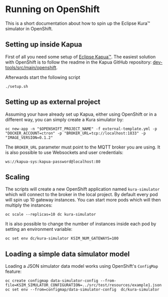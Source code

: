 # Running on OpenShift

This is a short documentation about how to spin up the Eclipse Kura™ simulator in OpenShift.


## Setting up inside Kapua

First of all you need some setup of [Eclipse Kapua™](https://eclipse.org/kapua "Eclipse Kapua™").
The easiest solution with OpenShift is to follow the readme in the Kapua GitHub repository: [dev-tools/src/main/openshift](https://github.com/eclipse/kapua/tree/develop/dev-tools/src/main/openshift "Setting up Kapua on OpenShift").

Afterwards start the following script

    ./setup.sh

## Setting up as external project

Assuming your have already set up Kapua, either using OpenShift or in a different way, you can simply create
a Kura simulator by:

    oc new-app -n "$OPENSHIFT_PROJECT_NAME" -f external-template.yml -p "DOCKER_ACCOUNT=ctron" -p "BROKER_URL=tcp://localhost:1833" -p "IMAGE_VERSION=0.1.2"

The `BROKER_URL` parameter must point to the MQTT broker you are using. It is also possible to use Websockets and user
credentials:

    ws://kapua-sys:kapua-password@localhost:80

## Scaling

The scripts will create a new OpenShift application named `kura-simulator` which will connect to the broker in
the local project. By default every pod will spin up 10 gateway instances. You can start more pods which will then
multiply the instances:

    oc scale --replicas=10 dc kura-simulator

It is also possible to change the number of instances inside each pod by setting an environment variable:

    oc set env dc/kura-simulator KSIM_NUM_GATEWAYS=100

## Loading a simple data simulator model

Loading a JSON simulator data model works using OpenShift's `ConfigMap` feature:

    oc create configmap data-simulator-config --from-file=KSIM_SIMULATOR_CONFIGURATION=../src/test/resources/example1.json
    oc set env --from=configmap/data-simulator-config  dc/kura-simulator
